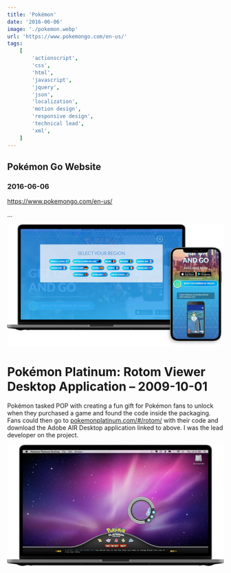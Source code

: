 ```yaml
---
title: 'Pokémon'
date: '2016-06-06'
image: './pokemon.webp'
url: 'https://www.pokemongo.com/en-us/'
tags:
    [
        'actionscript',
        'css',
        'html',
        'javascript',
        'jquery',
        'json',
        'localization',
        'motion design',
        'responsive design',
        'technical lead',
        'xml',
    ]
---
```


## Pokémon Go Website

### 2016-06-06

https://www.pokemongo.com/en-us/

...

![Pokémon Go Website](./pokemon-go-1.webp)

# Pokémon Platinum: Rotom Viewer Desktop Application – 2009-10-01

Pokémon tasked POP with creating a fun gift for Pokémon fans to unlock when they purchased a game and found the code inside the packaging. Fans could then go to [pokemonplatinum.com/#/rotom/](https://www.pokemonplatinum.com/#/rotom/) with their code and download the Adobe AIR Desktop application linked to above. I was the lead developer on the project.

![Pokémon Go Website](./pokemon-platinum-1.webp)
